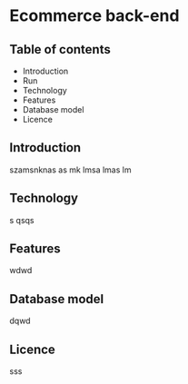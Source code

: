 # Ecommerce back-end

## Table of contents

* Introduction
* Run
* Technology
* Features
* Database model
* Licence

## Introduction

szamsnknas as mk lmsa lmas  lm

## Technology

s   qsqs

## Features

wdwd

## Database model

dqwd

## Licence

sss

